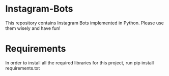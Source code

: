 # Instagram-Bots
This repository contains Instagram Bots implemented in Python. Please use them wisely and have fun!

# Requirements
In order to install all the required libraries for this project, run pip install requirements.txt
